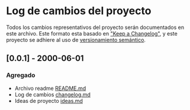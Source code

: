 # Log de cambios del proyecto

Todos los cambios representativos del proyecto serán documentados en este archivo. Este formato esta basado en ["Keep a Changelog"](https://keepachangelog.com/en/1.0.0/), y este proyecto se adhiere al uso de [versionamiento semántico](https://semver.org/spec/v2.0.0.html).

<!-- ## [version] - yyyy-mm-dd

### Agregado

- ...

### Corregido

- ...

### Cambiado

- ...

### Eliminado

- ... -->

## [0.0.1] - 2000-06-01

### Agregado

- Archivo readme  [README.md](../README.md)
- Log de cambios [changelog.md](changelog.md)
- Ideas de proyecto [ideas.md](ideas.md)
